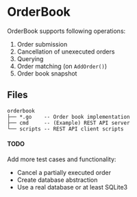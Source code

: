 OrderBook
========

OrderBook supports following operations:
1. Order submission
2. Cancellation of unexecuted orders
3. Querying
4. Order matching (on `AddOrder()`)
5. Order book snapshot

Files
------

```
orderbook
├── *.go    -- Order book implementation
├── cmd     -- (Example) REST API server
└── scripts -- REST API client scripts
```

#### TODO

Add more test cases and functionality:
- Cancel a partially executed order
- Create database abstraction
- Use a real database or at least SQLite3
